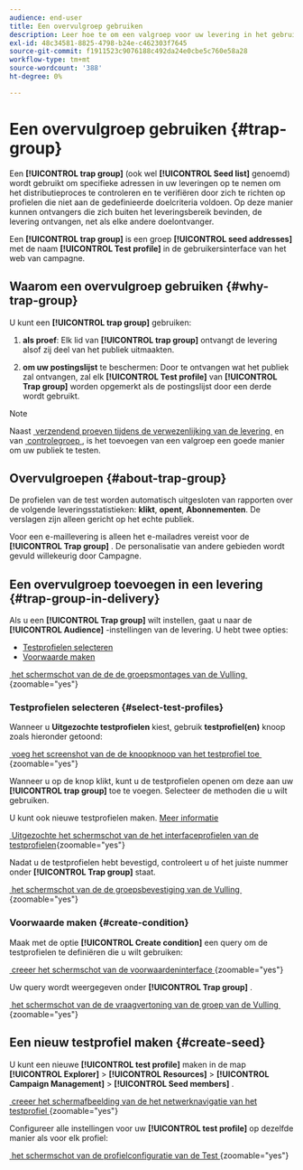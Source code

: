 ```yaml
---
audience: end-user
title: Een overvulgroep gebruiken
description: Leer hoe te om een valgroep voor uw levering in het gebruikersinterface van het Web van de Campagne te gebruiken
exl-id: 48c34581-8825-4798-b24e-c462303f7645
source-git-commit: f1911523c9076188c492da24e0cbe5c760e58a28
workflow-type: tm+mt
source-wordcount: '388'
ht-degree: 0%

---
```


# Een overvulgroep gebruiken {#trap-group}

Een **[!UICONTROL trap group]** (ook wel **[!UICONTROL Seed list]** genoemd) wordt gebruikt om specifieke adressen in uw leveringen op te nemen om het distributieproces te controleren en te verifiëren door zich te richten op profielen die niet aan de gedefinieerde doelcriteria voldoen. Op deze manier kunnen ontvangers die zich buiten het leveringsbereik bevinden, de levering ontvangen, net als elke andere doelontvanger.

Een **[!UICONTROL trap group]** is een groep **[!UICONTROL seed addresses]** met de naam **[!UICONTROL Test profile]** in de gebruikersinterface van het web van campagne.

## Waarom een overvulgroep gebruiken {#why-trap-group}

U kunt een **[!UICONTROL trap group]** gebruiken:

1. **als proef**: Elk lid van **[!UICONTROL trap group]** ontvangt de levering alsof zij deel van het publiek uitmaakten.

1. **om uw postingslijst** te beschermen: Door te ontvangen wat het publiek zal ontvangen, zal elk **[!UICONTROL Test profile]** van **[!UICONTROL Trap group]** worden opgemerkt als de postingslijst door een derde wordt gebruikt.

>[!NOTE]
>
>Naast [&#x200B; verzendend proeven tijdens de verwezenlijking van de levering &#x200B;](../email/create-email.md#preview-test) en van [&#x200B; controlegroep &#x200B;](control-group.md), is het toevoegen van een valgroep een goede manier om uw publiek te testen.

## Overvulgroepen {#about-trap-group}

De profielen van de test worden automatisch uitgesloten van rapporten over de volgende leveringsstatistieken: **klikt**, **opent**, **Abonnementen**. De verslagen zijn alleen gericht op het echte publiek.

Voor een e-maillevering is alleen het e-mailadres vereist voor de **[!UICONTROL Trap group]** . De personalisatie van andere gebieden wordt gevuld willekeurig door Campagne.

## Een overvulgroep toevoegen in een levering {#trap-group-in-delivery}

Als u een **[!UICONTROL Trap group]** wilt instellen, gaat u naar de **[!UICONTROL Audience]** -instellingen van de levering. U hebt twee opties:

* [Testprofielen selecteren](#select-test-profiles)
* [Voorwaarde maken](#create-condition)

[&#x200B; het schermschot van de de de groepsmontages van de Vulling &#x200B;](assets/trap-group.png){zoomable="yes"}

### Testprofielen selecteren {#select-test-profiles}

Wanneer u **Uitgezochte testprofielen** kiest, gebruik **testprofiel(en)** knoop zoals hieronder getoond:

[&#x200B; voeg het screenshot van de de knoopknoop van het testprofiel toe &#x200B;](assets/trap-no-test-profile.png){zoomable="yes"}

Wanneer u op de knop klikt, kunt u de testprofielen openen om deze aan uw **[!UICONTROL trap group]** toe te voegen. Selecteer de methoden die u wilt gebruiken.

U kunt ook nieuwe testprofielen maken. [Meer informatie](#create-seed)

[&#x200B; Uitgezochte het schermschot van de het interfaceprofielen van de testprofielen &#x200B;](assets/trap-select-test-profiles.png){zoomable="yes"}

Nadat u de testprofielen hebt bevestigd, controleert u of het juiste nummer onder **[!UICONTROL Trap group]** staat.

[&#x200B; het schermschot van de de groepsbevestiging van de Vulling &#x200B;](assets/trap-check.png){zoomable="yes"}

### Voorwaarde maken {#create-condition}

Maak met de optie **[!UICONTROL Create condition]** een query om de testprofielen te definiëren die u wilt gebruiken:

[&#x200B; creeer het schermschot van de voorwaardeninterface &#x200B;](assets/trap-create-condition.png){zoomable="yes"}

Uw query wordt weergegeven onder **[!UICONTROL Trap group]** .

[&#x200B; het schermschot van de de vraagvertoning van de groep van de Vulling &#x200B;](assets/trap-custom.png){zoomable="yes"}

## Een nieuw testprofiel maken {#create-seed}

U kunt een nieuwe **[!UICONTROL test profile]** maken in de map **[!UICONTROL Explorer]** > **[!UICONTROL Resources]** > **[!UICONTROL Campaign Management]** > **[!UICONTROL Seed members]** .

[&#x200B; creeer het schermafbeelding van de het netwerknavigatie van het testprofiel &#x200B;](assets/trap-create.png){zoomable="yes"}

Configureer alle instellingen voor uw **[!UICONTROL test profile]** op dezelfde manier als voor elk profiel:

[&#x200B; het schermschot van de profielconfiguratie van de Test &#x200B;](assets/trap-create-contact.png){zoomable="yes"}